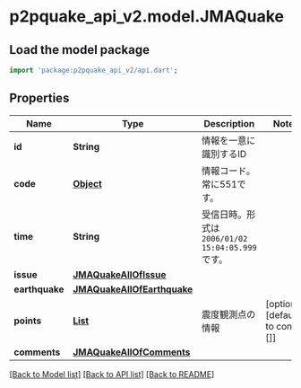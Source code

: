 # p2pquake_api_v2.model.JMAQuake

## Load the model package
```dart
import 'package:p2pquake_api_v2/api.dart';
```

## Properties
Name | Type | Description | Notes
------------ | ------------- | ------------- | -------------
**id** | **String** | 情報を一意に識別するID | 
**code** | [**Object**](.md) | 情報コード。常に551です。 | 
**time** | **String** | 受信日時。形式は `2006/01/02 15:04:05.999` です。 | 
**issue** | [**JMAQuakeAllOfIssue**](JMAQuakeAllOfIssue.md) |  | 
**earthquake** | [**JMAQuakeAllOfEarthquake**](JMAQuakeAllOfEarthquake.md) |  | 
**points** | [**List<JMAQuakeAllOfPoints>**](JMAQuakeAllOfPoints.md) | 震度観測点の情報 | [optional] [default to const []]
**comments** | [**JMAQuakeAllOfComments**](JMAQuakeAllOfComments.md) |  | 

[[Back to Model list]](../README.md#documentation-for-models) [[Back to API list]](../README.md#documentation-for-api-endpoints) [[Back to README]](../README.md)


